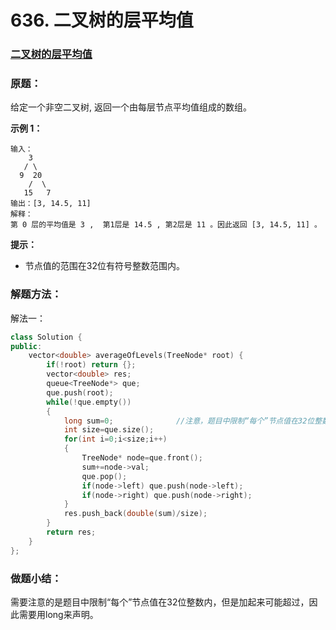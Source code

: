 # 636. 二叉树的层平均值

### [二叉树的层平均值](https://leetcode-cn.com/problems/average-of-levels-in-binary-tree/)

### 原题：

给定一个非空二叉树, 返回一个由每层节点平均值组成的数组。

**示例 1：**

```
输入：
    3
   / \
  9  20
    /  \
   15   7
输出：[3, 14.5, 11]
解释：
第 0 层的平均值是 3 ,  第1层是 14.5 , 第2层是 11 。因此返回 [3, 14.5, 11] 。
```

**提示：**

* 节点值的范围在32位有符号整数范围内。

### 解题方法：

解法一：

```cpp
class Solution {
public:
    vector<double> averageOfLevels(TreeNode* root) {
        if(!root) return {};
        vector<double> res;
        queue<TreeNode*> que;
        que.push(root);
        while(!que.empty())
        {
            long sum=0;              //注意，题目中限制“每个”节点值在32位整数内，但是加起来可能超过
            int size=que.size();
            for(int i=0;i<size;i++)
            {
                TreeNode* node=que.front();
                sum+=node->val;
                que.pop();
                if(node->left) que.push(node->left);
                if(node->right) que.push(node->right);
            }
            res.push_back(double(sum)/size);
        }
        return res;
    }
};
```

### 做题小结：

需要注意的是题目中限制“每个”节点值在32位整数内，但是加起来可能超过，因此需要用long来声明。





